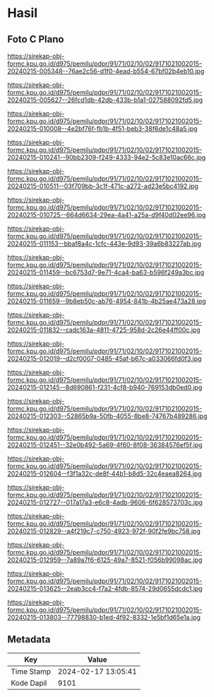 # Hasil

## Foto C Plano

https://sirekap-obj-formc.kpu.go.id/d975/pemilu/pdpr/91/71/02/10/02/9171021002015-20240215-005348--76ae2c56-d1f0-4ead-b554-67bf02b4eb10.jpg

https://sirekap-obj-formc.kpu.go.id/d975/pemilu/pdpr/91/71/02/10/02/9171021002015-20240215-005627--26fcd1db-42db-433b-b1a1-027588092fd5.jpg

https://sirekap-obj-formc.kpu.go.id/d975/pemilu/pdpr/91/71/02/10/02/9171021002015-20240215-010008--4e2bf76f-fb1b-4f51-beb3-38f6de1c48a5.jpg

https://sirekap-obj-formc.kpu.go.id/d975/pemilu/pdpr/91/71/02/10/02/9171021002015-20240215-010241--90bb2309-f249-4333-94e2-5c83e10ac66c.jpg

https://sirekap-obj-formc.kpu.go.id/d975/pemilu/pdpr/91/71/02/10/02/9171021002015-20240215-010511--03f709bb-3c1f-471c-a272-ad23e5bc4192.jpg

https://sirekap-obj-formc.kpu.go.id/d975/pemilu/pdpr/91/71/02/10/02/9171021002015-20240215-010725--664d6634-29ea-4a41-a25a-d9f40d02ee96.jpg

https://sirekap-obj-formc.kpu.go.id/d975/pemilu/pdpr/91/71/02/10/02/9171021002015-20240215-011153--bbaf8a4c-1cfc-443e-9d93-39a6b83227ab.jpg

https://sirekap-obj-formc.kpu.go.id/d975/pemilu/pdpr/91/71/02/10/02/9171021002015-20240215-011459--bc6753d7-9e71-4ca4-ba63-b596f249a3bc.jpg

https://sirekap-obj-formc.kpu.go.id/d975/pemilu/pdpr/91/71/02/10/02/9171021002015-20240215-011659--9b8eb50c-ab76-4954-841b-4b25ae473a28.jpg

https://sirekap-obj-formc.kpu.go.id/d975/pemilu/pdpr/91/71/02/10/02/9171021002015-20240215-011832--cadc163a-4811-4725-958d-2c26e44ff00c.jpg

https://sirekap-obj-formc.kpu.go.id/d975/pemilu/pdpr/91/71/02/10/02/9171021002015-20240215-012019--d2cf0007-0485-45af-b67c-a033066fd0f3.jpg

https://sirekap-obj-formc.kpu.go.id/d975/pemilu/pdpr/91/71/02/10/02/9171021002015-20240215-012145--8d690861-f231-4cf8-b940-769153db0ed0.jpg

https://sirekap-obj-formc.kpu.go.id/d975/pemilu/pdpr/91/71/02/10/02/9171021002015-20240215-012303--52865b9a-50fb-4055-8be8-74767b489286.jpg

https://sirekap-obj-formc.kpu.go.id/d975/pemilu/pdpr/91/71/02/10/02/9171021002015-20240215-012451--32e0b492-5a69-4f60-8f08-36384576ef5f.jpg

https://sirekap-obj-formc.kpu.go.id/d975/pemilu/pdpr/91/71/02/10/02/9171021002015-20240215-012604--f3f1a32c-de8f-44b1-b8d5-32c4eaea8264.jpg

https://sirekap-obj-formc.kpu.go.id/d975/pemilu/pdpr/91/71/02/10/02/9171021002015-20240215-012727--017a17a3-e6c8-4adb-9606-6f628573703c.jpg

https://sirekap-obj-formc.kpu.go.id/d975/pemilu/pdpr/91/71/02/10/02/9171021002015-20240215-012829--a4f219c7-c750-4923-972f-90f2fe9bc758.jpg

https://sirekap-obj-formc.kpu.go.id/d975/pemilu/pdpr/91/71/02/10/02/9171021002015-20240215-012959--7a89a7f6-6125-49a7-8521-f056b99098ac.jpg

https://sirekap-obj-formc.kpu.go.id/d975/pemilu/pdpr/91/71/02/10/02/9171021002015-20240215-013625--2eab3cc4-f7a2-4fdb-8574-29d0655dcdc1.jpg

https://sirekap-obj-formc.kpu.go.id/d975/pemilu/pdpr/91/71/02/10/02/9171021002015-20240215-013803--77798830-b1ed-4f92-8332-1e5bf1d65e1a.jpg


## Metadata

| Key        | Value               |
| ---------- | ------------------- |
| Time Stamp | 2024-02-17 13:05:41 |
| Kode Dapil | 9101                |



